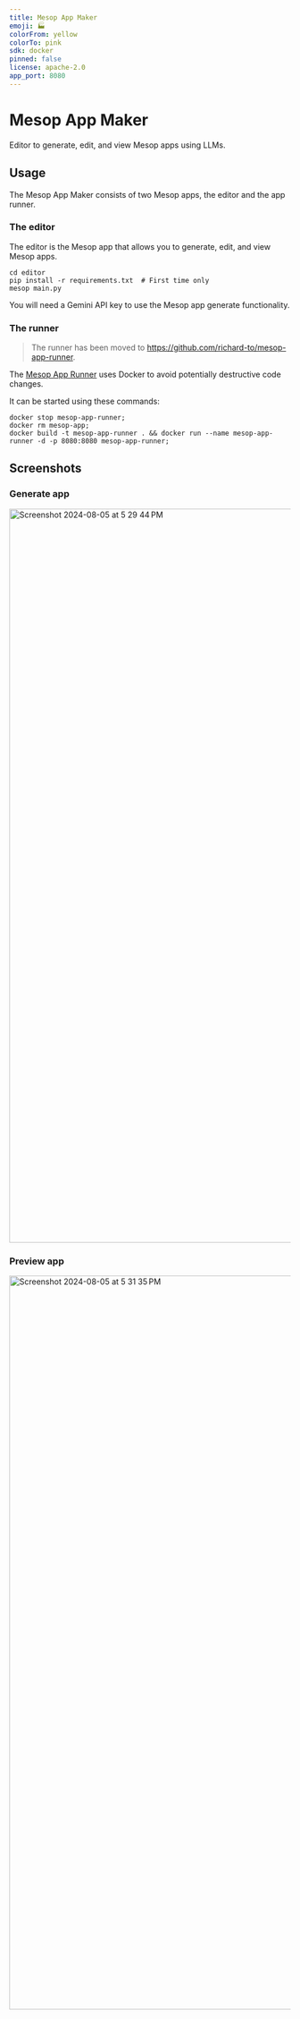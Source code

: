 ```yaml
---
title: Mesop App Maker
emoji: 🏭
colorFrom: yellow
colorTo: pink
sdk: docker
pinned: false
license: apache-2.0
app_port: 8080
---
```


# Mesop App Maker

Editor to generate, edit, and view Mesop apps using LLMs.

## Usage

The Mesop App Maker consists of two Mesop apps, the editor and the app runner.

### The editor

The editor is the Mesop app that allows you to generate, edit, and view Mesop apps.

```shell
cd editor
pip install -r requirements.txt  # First time only
mesop main.py
```

You will need a Gemini API key to use the Mesop app generate functionality.

### The runner

> The runner has been moved to https://github.com/richard-to/mesop-app-runner.

The [Mesop App Runner](https://github.com/richard-to/mesop-app-runner) uses Docker to avoid potentially destructive code changes.

It can be started using these commands:

```shell
docker stop mesop-app-runner;
docker rm mesop-app;
docker build -t mesop-app-runner . && docker run --name mesop-app-runner -d -p 8080:8080 mesop-app-runner;
```

## Screenshots

### Generate app

<img width="1312" alt="Screenshot 2024-08-05 at 5 29 44 PM" src="https://github.com/user-attachments/assets/d96afd8a-3c09-4d12-8749-00deddc7f8f5">

### Preview app

<img width="1312" alt="Screenshot 2024-08-05 at 5 31 35 PM" src="https://github.com/user-attachments/assets/1a826d44-c87b-4c79-aeaf-29bc8da3b1c0">
